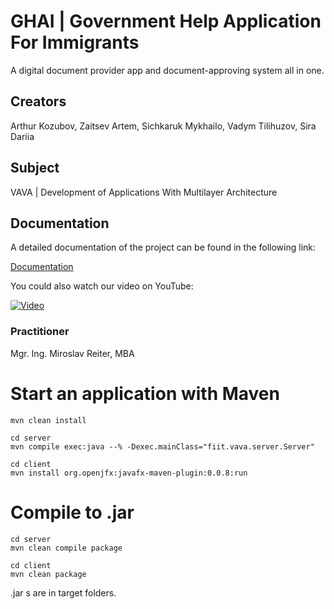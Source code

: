 # GHAI | Government Help Application For Immigrants

A digital document provider app and document-approving system all in one.

## Creators

Arthur Kozubov, Zaitsev Artem, Sichkaruk Mykhailo, Vadym Tilihuzov, Sira Dariia

## Subject

VAVA | Development of Applications With Multilayer Architecture

## Documentation

A detailed documentation of the project can be found in the following link:

[Documentation](/docs/vava.pdf)

You could also watch our video on YouTube:

[![Video](https://img.youtube.com/vi/MFfC30np-No/0.jpg)](https://youtu.be/MFfC30np-No)

### Practitioner

Mgr. Ing. Miroslav Reiter, MBA

# Start an application with Maven

```
mvn clean install
```

```
cd server
mvn compile exec:java --% -Dexec.mainClass="fiit.vava.server.Server"
```

```
cd client
mvn install org.openjfx:javafx-maven-plugin:0.0.8:run 
```

# Compile to .jar

```
cd server
mvn clean compile package
```

```
cd client
mvn clean package
```

.jar s are in target folders.